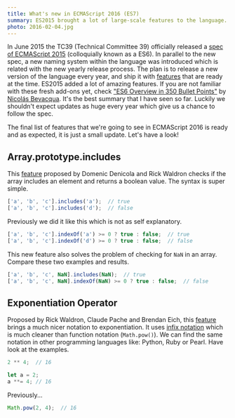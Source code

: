 ```yaml
---
title: What's new in ECMAScript 2016 (ES7)
summary: ES2015 brought a lot of large-scale features to the language. The new release process is going to introduce a few small bits every year. Here's what's new in ES2016.
photo: 2016-02-04.jpg
---
```


In June 2015 the TC39 (Technical Committee 39) officially released a [spec of ECMAScript 2015](http://www.ecma-international.org/ecma-262/6.0/) (colloquially known as a ES6). In parallel to the new spec, a new naming system within the language was introduced which is related with the new yearly release process. The plan is to release a new version of the language every year, and ship it with [features](https://github.com/tc39/ecma262/blob/master/README.md) that are ready at the time. ES2015 added a lot of amazing features. If you are not familiar with these fresh add-ons yet, check ["ES6 Overview in 350 Bullet Points"](https://ponyfoo.com/articles/es6) by [Nicolás Bevacqua](https://twitter.com/nzgb?lang=en). It's the best summary that I have seen so far. Luckily we shouldn't expect updates as huge every year which give us a chance to follow the spec.

The final list of features that we're going to see in ECMAScript 2016 is ready and as expected, it is just a small update. Let's have a look!

## Array.prototype.includes

This [feature](https://github.com/tc39/Array.prototype.includes/) proposed by Domenic Denicola and Rick Waldron  checks if the array includes an element and returns a boolean value. The syntax is super simple.

```js
['a', 'b', 'c'].includes('a');  // true
['a', 'b', 'c'].includes('d');  // false
```

Previously we did it like this which is not as self explanatory.

```js
['a', 'b', 'c'].indexOf('a') >= 0 ? true : false;  // true
['a', 'b', 'c'].indexOf('d') >= 0 ? true : false;  // false
```

This new feature also solves the problem of checking for `NaN` in an array. Compare these two examples and results.

```js
['a', 'b', 'c', NaN].includes(NaN);  // true
['a', 'b', 'c', NaN].indexOf(NaN) >= 0 ? true : false;  // false
```

## Exponentiation Operator

Proposed by Rick Waldron, Claude Pache and Brendan Eich, this [feature](https://github.com/rwaldron/exponentiation-operator) brings a much nicer notation to exponentiation. It uses [infix notation](https://en.wikipedia.org/wiki/Infix_notation) which is much cleaner than function notation (`Math.pow()`). We can find the same notation in other programming languages like: Python, Ruby or Pearl. Have look at the examples.

```js
2 ** 4;  // 16
```

```js
let a = 2;
a **= 4; // 16
```

Previously...

```js
Math.pow(2, 4);  // 16
```
